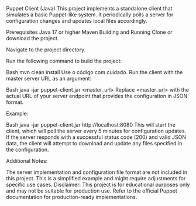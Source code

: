 Puppet Client (Java)
This project implements a standalone client that simulates a basic Puppet-like system. It periodically polls a server for configuration changes and updates local files accordingly.

Prerequisites
Java 17 or higher
Maven
Building and Running
Clone or download the project.

Navigate to the project directory.

Run the following command to build the project:

Bash
mvn clean install
Use o código com cuidado.
Run the client with the master server URL as an argument:

Bash
java -jar puppet-client.jar <master_url>
Replace <master_url> with the actual URL of your server endpoint that provides the configuration in JSON format.

Example:

Bash
java -jar puppet-client.jar http://localhost:8080
This will start the client, which will poll the server every 5 minutes for configuration updates. If the server responds with a successful status code (200) and valid JSON data, the client will attempt to download and update any files specified in the configuration.

Additional Notes:

The server implementation and configuration file format are not included in this project.
This is a simplified example and might require adjustments for specific use cases.
Disclaimer: This project is for educational purposes only and may not be suitable for production use. Refer to the official Puppet documentation for production-ready implementations.
